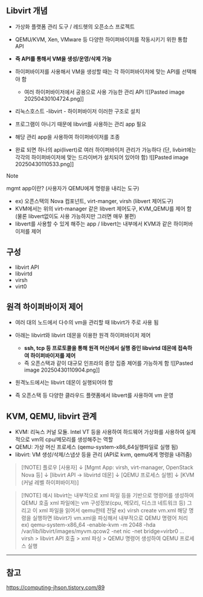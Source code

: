 ## Libvirt 개념
- 가상화 플랫폼 관리 도구 / 레드헷의 오픈소스 프로젝트
- QEMU/KVM, Xen, VMware 등 다양한 하이퍼바이저를 작동시키기 위한 통합 API
- **즉 API를 통해서 VM을 생성/운영/삭제 가능**
- 하이퍼바이저를 사용해서 VM을 생성할 때는 각 하이퍼바이저에 맞는 API를 선택해야 함
	- 여러 하이퍼바이저에서 공용으로 사용 가능한 관리 API
	![[Pasted image 20250430104724.png]]

- 리눅스호스트 -libvirt - 하이퍼바이저 이러한 구조로 설치
- 프로그램이 아니기 때문에 libvirt를 사용하는 관리 app 필요
- 해당 관리 app을 사용하여 하이퍼바이저를 조종
- 완료 되면 하나의 api(livert)로 여러 하이퍼바이저 관리가 가능하다 (단, livbirt에는 각각의 하이퍼바이저에 맞는 드라이버가 설치되어 있어야 함)
![[Pasted image 20250430110533.png]] 

> [!NOTE]
> mgmt app이란? (사용자가 QEMU에게 명령을 내리는 도구)
> - ex) 오픈스택의 Nova 컴포넌트, virt-manger, virsh (libvert 제어도구)
> - KVM에서는 위의 virt-manager 같은 libvert 제어도구, KVM_QEMU를 제어 함 (물론 libvert없이도 사용 가능하지만 그러면 매우 불편)
> - libvert를 사용할 수 있게 해주는 app / libvert는 내부에서 KVM과 같은 하이퍼바이저를 제어

## 구성
- libvirt API
- libvirtd
- virsh
- virt0
## 원격 하이퍼바이저 제어
- 여러 대의 노드에서 다수의 vm을 관리할 때 libvirt가 주로 사용 됨
- 아래는 libvirt와 libvirt 데몬을 이용한 원격 하이퍼바이저 제어
	- **ssh, tcp 등 프로토콜을 통해 원격 머신에서 실행 중인 libvirtd 데몬에 접속하여 하이퍼바이저를 제어**
	- 즉 오픈스택과 같이 대규모 인프라의 중앙 집중 제어를 가능하게 함
![[Pasted image 20250430110904.png]]

- 원격노드에서는 libvirt 데몬이 실행되어야 함
- 즉 오픈스택 등 다양한 클라우드 플랫폼에서 libvert를 사용하여 vm 운영

## KVM, QEMU, libvirt 관계
- KVM: 리눅스 커널 모듈. Intel VT 등을 사용하여 하드웨어 가상화를 사용하여 실제적으로 vm의 cpu/메모리를 생성해주는 역할
- QEMU: 가상 머신 프로세스 (qemu-system-x86_64실행파일로 실행 됨)
- libvirt: VM 생성/삭제/스냅샷 등을 관리 (API로 kvm, qemu에게 명령을 내려줌)

> [!NOTE] 플로우
> [사용자]
   ↓
[Mgmt App: virsh, virt-manager, OpenStack Nova 등]
   ↓
[libvirt API → libvirtd 데몬]
   ↓
[QEMU 프로세스 실행]
   ↓
[KVM (커널 레벨 하이퍼바이저)]

> [!NOTE] 예시
> libvirt는 내부적으로 xml 파일 등을 기반으로 명령어를 생성하여 QEMU 호출
> xml 파일에는 vm 구성정보(cpu, 메모리, 디스크 네트워크 등) 그리고 이 xml 파일을 읽어서 qemu한테 전달
> ex) virsh create vm.xml
> 해당 명령을 실행하면 libvirt가 vm.xml을 파싱해서 내부적으로 QEMU 명령어 처리
> ex) qemu-system-x86_64 -enable-kvm -m 2048 -hda /var/lib/libvirt/images/myvm.qcow2 -net nic -net bridge=virbr0 ...
> virsh > libvirt API 호출 > xml 파싱 > QEMU 명령어 생성하여 QEMU 프로세스 실행 




---------------
## 참고
https://computing-jhson.tistory.com/89